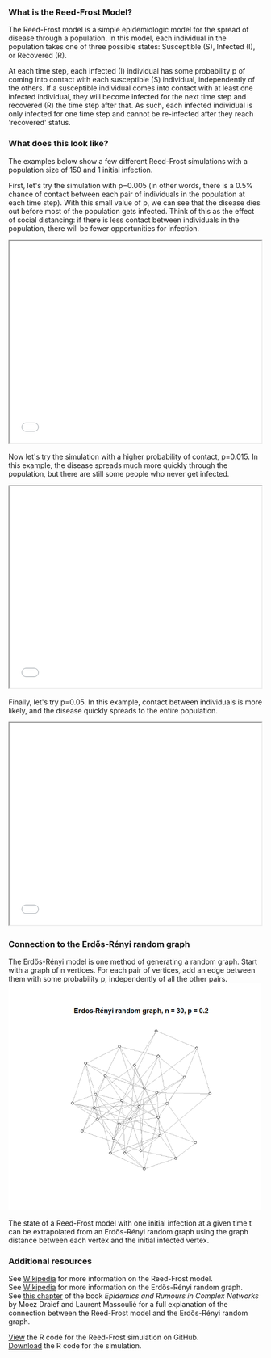 ### What is the Reed-Frost Model?
The Reed-Frost model is a simple epidemiologic model for the spread of disease through a population. In this model, each individual in the population takes one of three possible states: Susceptible (S), Infected (I), or Recovered (R).

At each time step, each infected (I) individual has some probability p of coming into contact with each susceptible (S) individual, independently of the others. If a susceptible individual comes into contact with at least one infected individual, they will become infected for the next time step and recovered (R) the time step after that. As such, each infected individual is only infected for one time step and cannot be re-infected after they reach 'recovered' status.

### What does this look like?
The examples below show a few different Reed-Frost simulations with a population size of 150 and 1 initial infection.

<html>
  <p>First, let's try the simulation with p=0.005 (in other words, there is a 0.5% chance of contact between each pair of individuals in the population at each time step). With this small value of p, we can see that the disease dies out before most of the population gets infected. Think of this as the effect of social distancing: if there is less contact between individuals in the population, there will be fewer opportunities for infection.</p>
<iframe width="500" height="400" src="rfvideo3.mp4"></iframe>
<br>  
<p>Now let's try the simulation with a higher probability of contact, p=0.015. In this example, the disease spreads much more quickly through the population, but there are still some people who never get infected.</p>  
<iframe width="500" height="400" src="rfvideo.mp4"></iframe>
<br>
<p>Finally, let's try p=0.05. In this example, contact between individuals is more likely, and the disease quickly spreads to the entire population.</p>
<iframe width="500" height="400" src="rfvideo2.mp4"></iframe>
<br>  
</html>

### Connection to the Erdős-Rényi random graph

The Erdős-Rényi model is one method of generating a random graph. Start with a graph of n vertices. For each pair of vertices, add an edge between them with some probability p, independently of all the other pairs. <br>
<img src="ERgraph.png" height="450" width="500">

The state of a Reed-Frost model with one initial infection at a given time t can be extrapolated from an Erdős-Rényi random graph using the graph distance between each vertex and the initial infected vertex.

### Additional resources
See [Wikipedia](https://en.wikipedia.org/wiki/Reed%E2%80%93Frost_model) for more information on the Reed-Frost model. <br>
See [Wikipedia](https://en.wikipedia.org/wiki/Erd%C5%91s%E2%80%93R%C3%A9nyi_model) for more information on the Erdős-Rényi random graph. <br>
See [this chapter](https://www-cambridge-org.offcampus.lib.washington.edu/core/books/epidemics-and-rumours-in-complex-networks/reedfrost-epidemics-and-erdsrenyi-random-graphs/C59F42D33598700008672D1A717BDBB8#) of the book _Epidemics and Rumours in Complex Networks_ by Moez Draief and Laurent Massoulié for a full explanation of the connection between the Reed-Frost model and the Erdős-Rényi random graph. <br/>

[View](https://github.com/jamie-forschmiedt/reedfrost/blob/gh-pages/ReedFrostVideo.R) the R code for the Reed-Frost simulation on GitHub. <br>
[Download](https://downgit.github.io/#/home?url=https://github.com/jamie-forschmiedt/reedfrost/blob/gh-pages/ReedFrostVideo.R) the R code for the simulation.
